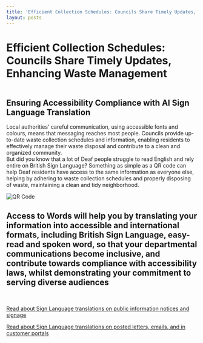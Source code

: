 ```yaml
---
title: 'Efficient Collection Schedules: Councils Share Timely Updates, Enhancing Waste Management'
layout: posts
---
```


# Efficient Collection Schedules: Councils Share Timely Updates, Enhancing Waste Management

![]()

## Ensuring Accessibility Compliance with AI Sign Language Translation

Local authorities' careful communication, using accessible fonts and colours, means that messaging reaches most people.  Councils provide up-to-date waste collection schedules and information, enabling residents to effectively manage their waste disposal and contribute to a clean and organized community.  
But did you know that a lot of Deaf people struggle to read English and rely entire on British Sign Language?
Something as simple as a QR code can help Deaf residents have access to the same information as everyone else, helping by adhering to waste collection schedules and properly disposing of waste, maintaining a clean and tidy neighborhood.

![QR Code](/posts/images/qr-contact.png)

## Access to Words will help you by translating your information into accessible and international formats, including British Sign Language, easy-read and spoken word, so that your departmental communications become inclusive, and contribute towards compliance with accessibility laws, whilst demonstrating your commitment to serving diverse audiences

<br/>

[Read about Sign Language translations on public information notices and signage](/solutions/gazette)

[Read about Sign Language translations on posted letters, emails, and in customer portals](/solutions/correspondent)
